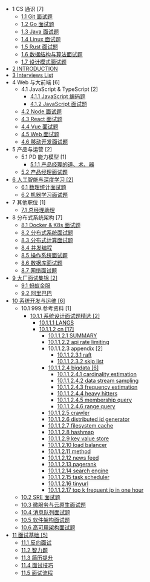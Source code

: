   - 1 CS 通识 [7]
    - [1.1 Git 面试题](/CS%20通识/Git%20面试题.md)
    - [1.2 Go 面试题](/CS%20通识/Go%20面试题.md)
    - [1.3 Java 面试题](/CS%20通识/Java%20面试题.md)
    - [1.4 Linux 面试题](/CS%20通识/Linux%20面试题.md)
    - [1.5 Rust 面试题](/CS%20通识/Rust%20面试题.md)
    - [1.6 数据结构与算法面试题](/CS%20通识/数据结构与算法面试题.md)
    - [1.7 设计模式面试题](/CS%20通识/设计模式面试题.md)
  - [2 INTRODUCTION](/INTRODUCTION.md)
  - [3 Interviews List](/Interviews-List.md)
  - 4 Web 与大前端 [6]
    - 4.1 JavaScript & TypeScript [2]
      - [4.1.1 JavaScript 编码题](/Web%20与大前端/JavaScript%20&%20TypeScript/JavaScript%20编码题.md)
      - [4.1.2 JavaScript 面试题](/Web%20与大前端/JavaScript%20&%20TypeScript/JavaScript%20面试题.md)
    - [4.2 Node 面试题](/Web%20与大前端/Node%20面试题.md)
    - [4.3 React 面试题](/Web%20与大前端/React%20面试题.md)
    - [4.4 Vue 面试题](/Web%20与大前端/Vue%20面试题.md)
    - [4.5 Web 面试题](/Web%20与大前端/Web%20面试题.md)
    - [4.6 移动开发面试题](/Web%20与大前端/移动开发面试题.md)
  - 5 产品与运营 [2]
    - 5.1 PD 能力模型 [1]
      - [5.1.1 产品经理的道、术、器](/产品与运营/PD%20能力模型/产品经理的道、术、器.md)
    - [5.2 产品经理面试题](/产品与运营/产品经理面试题.md)
  - [6 人工智能与深度学习 [2]](/人工智能与深度学习/README.md)
    - [6.1 数理统计面试题](/人工智能与深度学习/数理统计面试题.md)
    - [6.2 机器学习面试题](/人工智能与深度学习/机器学习面试题.md)
  - 7 其他职位 [1]
    - [7.1 总经理助理](/其他职位/总经理助理.md)
  - 8 分布式系统架构 [7]
    - [8.1 Docker & K8s 面试题](/分布式系统架构/Docker%20&%20K8s%20面试题.md)
    - [8.2 分布式系统面试题](/分布式系统架构/分布式系统面试题.md)
    - [8.3 分布式计算面试题](/分布式系统架构/分布式计算面试题.md)
    - [8.4 并发编程](/分布式系统架构/并发编程.md)
    - [8.5 操作系统面试题](/分布式系统架构/操作系统面试题.md)
    - [8.6 数据库面试题](/分布式系统架构/数据库面试题.md)
    - [8.7 网络面试题](/分布式系统架构/网络面试题.md)
  - [9 大厂面试集锦 [2]](/大厂面试集锦/README.md)
    - [9.1 蚂蚁金服](/大厂面试集锦/蚂蚁金服.md)
    - [9.2 阿里巴巴](/大厂面试集锦/阿里巴巴.md)
  - [10 系统开发与运维 [6]](/系统开发与运维/README.md)
    - 10.1 999.参考资料 [1]
      - [10.1.1 系统设计面试题精选 [2]](/系统开发与运维/999.参考资料/2017-系统设计面试题精选/README.md)
        - [10.1.1.1 LANGS](/系统开发与运维/999.参考资料/2017-系统设计面试题精选/LANGS.md)
        - [10.1.1.2 cn [17]](/系统开发与运维/999.参考资料/2017-系统设计面试题精选/cn/README.md)
          - [10.1.1.2.1 SUMMARY](/系统开发与运维/999.参考资料/2017-系统设计面试题精选/cn/SUMMARY.md)
          - [10.1.1.2.2 api rate limiting](/系统开发与运维/999.参考资料/2017-系统设计面试题精选/cn/api-rate-limiting.md)
          - 10.1.1.2.3 appendix [2]
            - [10.1.1.2.3.1 raft](/系统开发与运维/999.参考资料/2017-系统设计面试题精选/cn/appendix/raft.md)
            - [10.1.1.2.3.2 skip list](/系统开发与运维/999.参考资料/2017-系统设计面试题精选/cn/appendix/skip-list.md)
          - [10.1.1.2.4 bigdata [6]](/系统开发与运维/999.参考资料/2017-系统设计面试题精选/cn/bigdata/README.md)
            - [10.1.1.2.4.1 cardinality estimation](/系统开发与运维/999.参考资料/2017-系统设计面试题精选/cn/bigdata/cardinality-estimation.md)
            - [10.1.1.2.4.2 data stream sampling](/系统开发与运维/999.参考资料/2017-系统设计面试题精选/cn/bigdata/data-stream-sampling.md)
            - [10.1.1.2.4.3 frequency estimation](/系统开发与运维/999.参考资料/2017-系统设计面试题精选/cn/bigdata/frequency-estimation.md)
            - [10.1.1.2.4.4 heavy hitters](/系统开发与运维/999.参考资料/2017-系统设计面试题精选/cn/bigdata/heavy-hitters.md)
            - [10.1.1.2.4.5 membership query](/系统开发与运维/999.参考资料/2017-系统设计面试题精选/cn/bigdata/membership-query.md)
            - [10.1.1.2.4.6 range query](/系统开发与运维/999.参考资料/2017-系统设计面试题精选/cn/bigdata/range-query.md)
          - [10.1.1.2.5 crawler](/系统开发与运维/999.参考资料/2017-系统设计面试题精选/cn/crawler.md)
          - [10.1.1.2.6 distributed id generator](/系统开发与运维/999.参考资料/2017-系统设计面试题精选/cn/distributed-id-generator.md)
          - [10.1.1.2.7 filesystem cache](/系统开发与运维/999.参考资料/2017-系统设计面试题精选/cn/filesystem-cache.md)
          - [10.1.1.2.8 hashmap](/系统开发与运维/999.参考资料/2017-系统设计面试题精选/cn/hashmap.md)
          - [10.1.1.2.9 key value store](/系统开发与运维/999.参考资料/2017-系统设计面试题精选/cn/key-value-store.md)
          - [10.1.1.2.10 load balancer](/系统开发与运维/999.参考资料/2017-系统设计面试题精选/cn/load-balancer.md)
          - [10.1.1.2.11 method](/系统开发与运维/999.参考资料/2017-系统设计面试题精选/cn/method.md)
          - [10.1.1.2.12 news feed](/系统开发与运维/999.参考资料/2017-系统设计面试题精选/cn/news-feed.md)
          - [10.1.1.2.13 pagerank](/系统开发与运维/999.参考资料/2017-系统设计面试题精选/cn/pagerank.md)
          - [10.1.1.2.14 search engine](/系统开发与运维/999.参考资料/2017-系统设计面试题精选/cn/search-engine.md)
          - [10.1.1.2.15 task scheduler](/系统开发与运维/999.参考资料/2017-系统设计面试题精选/cn/task-scheduler.md)
          - [10.1.1.2.16 tinyurl](/系统开发与运维/999.参考资料/2017-系统设计面试题精选/cn/tinyurl.md)
          - [10.1.1.2.17 top k frequent ip in one hour](/系统开发与运维/999.参考资料/2017-系统设计面试题精选/cn/top-k-frequent-ip-in-one-hour.md)
    - [10.2 SRE 面试题](/系统开发与运维/SRE%20面试题.md)
    - [10.3 微服务与云原生面试题](/系统开发与运维/微服务与云原生面试题.md)
    - [10.4 消息队列面试题](/系统开发与运维/消息队列面试题.md)
    - [10.5 软件架构面试题](/系统开发与运维/软件架构面试题.md)
    - [10.6 高可用架构面试题](/系统开发与运维/高可用架构面试题.md)
  - [11 面试基础 [5]](/面试基础/README.md)
    - [11.1 反向面试](/面试基础/反向面试.md)
    - [11.2 智力题](/面试基础/智力题.md)
    - [11.3 简历提升](/面试基础/简历提升.md)
    - [11.4 面试技巧](/面试基础/面试技巧.md)
    - [11.5 面试流程](/面试基础/面试流程.md)